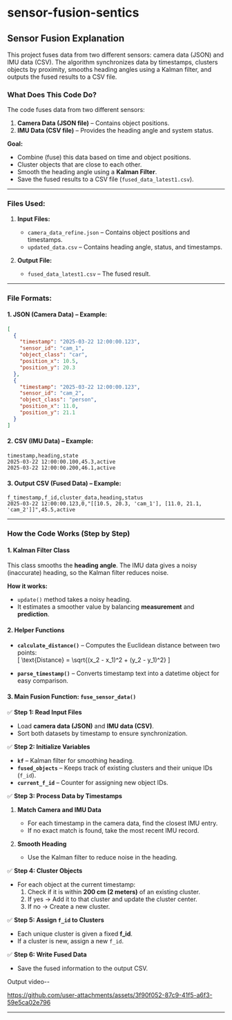 # sensor-fusion-sentics

## Sensor Fusion Explanation
This project fuses data from two different sensors: camera data (JSON) and IMU data (CSV). The algorithm synchronizes data by timestamps, clusters objects by proximity, smooths heading angles using a Kalman filter, and outputs the fused results to a CSV file.
### What Does This Code Do?
The code fuses data from two different sensors:

1. **Camera Data (JSON file)** – Contains object positions.
2. **IMU Data (CSV file)** – Provides the heading angle and system status.

**Goal:**
- Combine (fuse) this data based on time and object positions.
- Cluster objects that are close to each other.
- Smooth the heading angle using a **Kalman Filter**.
- Save the fused results to a CSV file (`fused_data_latest1.csv`).

---

### Files Used:
1. **Input Files:**
   - `camera_data_refine.json` – Contains object positions and timestamps.
   - `updated_data.csv` – Contains heading angle, status, and timestamps.

2. **Output File:**
   - `fused_data_latest1.csv` – The fused result.

---

### File Formats:

#### 1. JSON (Camera Data) – Example:
```json
[
  {
    "timestamp": "2025-03-22 12:00:00.123",
    "sensor_id": "cam_1",
    "object_class": "car",
    "position_x": 10.5,
    "position_y": 20.3
  },
  {
    "timestamp": "2025-03-22 12:00:00.123",
    "sensor_id": "cam_2",
    "object_class": "person",
    "position_x": 11.0,
    "position_y": 21.1
  }
]
```

#### 2. CSV (IMU Data) – Example:
```
timestamp,heading,state
2025-03-22 12:00:00.100,45.3,active
2025-03-22 12:00:00.200,46.1,active
```

#### 3. Output CSV (Fused Data) – Example:
```
f_timestamp,f_id,cluster_data,heading,status
2025-03-22 12:00:00.123,0,"[[10.5, 20.3, 'cam_1'], [11.0, 21.1, 'cam_2']]",45.5,active
```

---

### How the Code Works (Step by Step)

#### 1. Kalman Filter Class
This class smooths the **heading angle**. The IMU data gives a noisy (inaccurate) heading, so the Kalman filter reduces noise.

**How it works:**
- `update()` method takes a noisy heading.
- It estimates a smoother value by balancing **measurement** and **prediction**.

#### 2. Helper Functions

- **`calculate_distance()`** – Computes the Euclidean distance between two points:  
  \[ \text{Distance} = \sqrt{(x_2 - x_1)^2 + (y_2 - y_1)^2} \]

- **`parse_timestamp()`** – Converts timestamp text into a datetime object for easy comparison.

#### 3. Main Fusion Function: `fuse_sensor_data()`

✅ **Step 1: Read Input Files**
- Load **camera data (JSON)** and **IMU data (CSV)**.
- Sort both datasets by timestamp to ensure synchronization.

✅ **Step 2: Initialize Variables**
- **`kf`** – Kalman filter for smoothing heading.
- **`fused_objects`** – Keeps track of existing clusters and their unique IDs (`f_id`).
- **`current_f_id`** – Counter for assigning new object IDs.

✅ **Step 3: Process Data by Timestamps**

1. **Match Camera and IMU Data**  
   - For each timestamp in the camera data, find the closest IMU entry.  
   - If no exact match is found, take the most recent IMU record.

2. **Smooth Heading**  
   - Use the Kalman filter to reduce noise in the heading.

✅ **Step 4: Cluster Objects**
- For each object at the current timestamp:
   1. Check if it is within **200 cm (2 meters)** of an existing cluster.  
   2. If yes → Add it to that cluster and update the cluster center.  
   3. If no → Create a new cluster.

✅ **Step 5: Assign `f_id` to Clusters**
- Each unique cluster is given a fixed **f_id**.
- If a cluster is new, assign a new `f_id`.

✅ **Step 6: Write Fused Data**
- Save the fused information to the output CSV.

Output video--

https://github.com/user-attachments/assets/3f90f052-87c9-41f5-a6f3-59e5ca02e796



---

